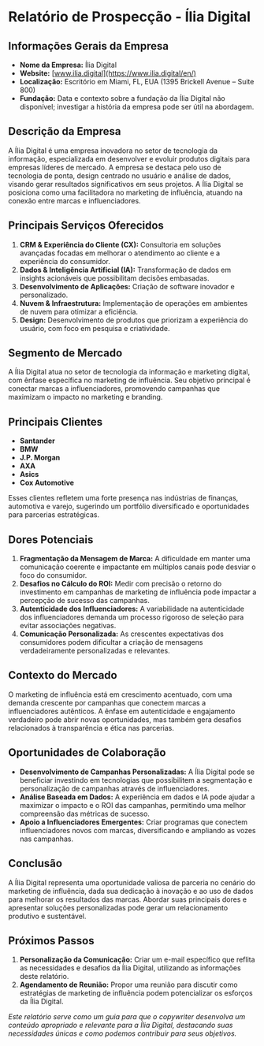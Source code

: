 # Relatório de Prospecção - Ília Digital

## Informações Gerais da Empresa
- **Nome da Empresa:** Ília Digital  
- **Website:** [www.ilia.digital](https://www.ilia.digital/en/)  
- **Localização:** Escritório em Miami, FL, EUA (1395 Brickell Avenue – Suite 800)  
- **Fundação:** Data e contexto sobre a fundação da Ília Digital não disponível; investigar a história da empresa pode ser útil na abordagem.

## Descrição da Empresa
A Ília Digital é uma empresa inovadora no setor de tecnologia da informação, especializada em desenvolver e evoluir produtos digitais para empresas líderes de mercado. A empresa se destaca pelo uso de tecnologia de ponta, design centrado no usuário e análise de dados, visando gerar resultados significativos em seus projetos. A Ília Digital se posiciona como uma facilitadora no marketing de influência, atuando na conexão entre marcas e influenciadores.

## Principais Serviços Oferecidos
1. **CRM & Experiência do Cliente (CX):** Consultoria em soluções avançadas focadas em melhorar o atendimento ao cliente e a experiência do consumidor.
2. **Dados & Inteligência Artificial (IA):** Transformação de dados em insights acionáveis que possibilitam decisões embasadas.
3. **Desenvolvimento de Aplicações:** Criação de software inovador e personalizado.
4. **Nuvem & Infraestrutura:** Implementação de operações em ambientes de nuvem para otimizar a eficiência.
5. **Design:** Desenvolvimento de produtos que priorizam a experiência do usuário, com foco em pesquisa e criatividade.

## Segmento de Mercado
A Ília Digital atua no setor de tecnologia da informação e marketing digital, com ênfase específica no marketing de influência. Seu objetivo principal é conectar marcas a influenciadores, promovendo campanhas que maximizam o impacto no marketing e branding.

## Principais Clientes
- **Santander**
- **BMW**
- **J.P. Morgan**
- **AXA**
- **Asics**
- **Cox Automotive**

Esses clientes refletem uma forte presença nas indústrias de finanças, automotiva e varejo, sugerindo um portfólio diversificado e oportunidades para parcerias estratégicas.

## Dores Potenciais
1. **Fragmentação da Mensagem de Marca:** A dificuldade em manter uma comunicação coerente e impactante em múltiplos canais pode desviar o foco do consumidor.
2. **Desafios no Cálculo do ROI:** Medir com precisão o retorno do investimento em campanhas de marketing de influência pode impactar a percepção de sucesso das campanhas.
3. **Autenticidade dos Influenciadores:** A variabilidade na autenticidade dos influenciadores demanda um processo rigoroso de seleção para evitar associações negativas.
4. **Comunicação Personalizada:** As crescentes expectativas dos consumidores podem dificultar a criação de mensagens verdadeiramente personalizadas e relevantes.

## Contexto do Mercado
O marketing de influência está em crescimento acentuado, com uma demanda crescente por campanhas que conectem marcas a influenciadores autênticos. A ênfase em autenticidade e engajamento verdadeiro pode abrir novas oportunidades, mas também gera desafios relacionados à transparência e ética nas parcerias.

## Oportunidades de Colaboração
- **Desenvolvimento de Campanhas Personalizadas:** A Ília Digital pode se beneficiar investindo em tecnologias que possibilitem a segmentação e personalização de campanhas através de influenciadores.
- **Análise Baseada em Dados:** A experiência em dados e IA pode ajudar a maximizar o impacto e o ROI das campanhas, permitindo uma melhor compreensão das métricas de sucesso.
- **Apoio a Influenciadores Emergentes:** Criar programas que conectem influenciadores novos com marcas, diversificando e ampliando as vozes nas campanhas.

## Conclusão
A Ília Digital representa uma oportunidade valiosa de parceria no cenário do marketing de influência, dada sua dedicação à inovação e ao uso de dados para melhorar os resultados das marcas. Abordar suas principais dores e apresentar soluções personalizadas pode gerar um relacionamento produtivo e sustentável.

## Próximos Passos
1. **Personalização da Comunicação:** Criar um e-mail específico que reflita as necessidades e desafios da Ília Digital, utilizando as informações deste relatório.
2. **Agendamento de Reunião:** Propor uma reunião para discutir como estratégias de marketing de influência podem potencializar os esforços da Ília Digital.

*Este relatório serve como um guia para que o copywriter desenvolva um conteúdo apropriado e relevante para a Ília Digital, destacando suas necessidades únicas e como podemos contribuir para seus objetivos.*
